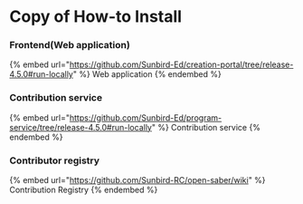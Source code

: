 # Copy of How-to Install

### Frontend(Web application)

{% embed url="https://github.com/Sunbird-Ed/creation-portal/tree/release-4.5.0#run-locally" %}
Web application
{% endembed %}

### Contribution service

{% embed url="https://github.com/Sunbird-Ed/program-service/tree/release-4.5.0#run-locally" %}
Contribution service
{% endembed %}

### Contributor registry

{% embed url="https://github.com/Sunbird-RC/open-saber/wiki" %}
Contribution Registry
{% endembed %}

